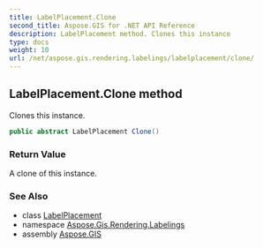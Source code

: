 ```yaml
---
title: LabelPlacement.Clone
second_title: Aspose.GIS for .NET API Reference
description: LabelPlacement method. Clones this instance
type: docs
weight: 10
url: /net/aspose.gis.rendering.labelings/labelplacement/clone/
---
```

## LabelPlacement.Clone method

Clones this instance.

```csharp
public abstract LabelPlacement Clone()
```

### Return Value

A clone of this instance.

### See Also

* class [LabelPlacement](../)
* namespace [Aspose.Gis.Rendering.Labelings](../../labelplacement/)
* assembly [Aspose.GIS](../../../)


